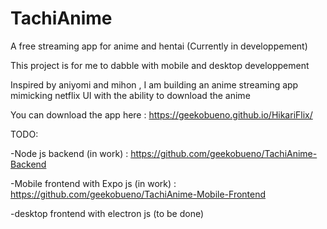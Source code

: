 # TachiAnime
A free streaming app for anime and hentai (Currently in developpement)

This project is for me to dabble with mobile and desktop developpement 

Inspired by aniyomi and mihon , I am building an anime streaming app mimicking netflix UI with the ability to download the anime

You can download the app here : https://geekobueno.github.io/HikariFlix/

TODO:


-Node js backend (in work) : https://github.com/geekobueno/TachiAnime-Backend

-Mobile frontend with Expo js (in work) : https://github.com/geekobueno/TachiAnime-Mobile-Frontend

-desktop frontend with electron js (to be done)
